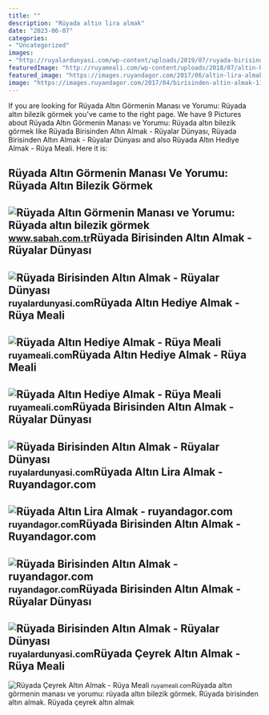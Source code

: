 ```yaml
---
title: ""
description: "Rüyada altın lira almak"
date: "2023-06-07"
categories:
- "Uncategorized"
images:
- "http://ruyalardunyasi.com/wp-content/uploads/2019/07/ruyada-birisinden-altin-gumus-almak-1024x576.jpg"
featuredImage: "http://ruyameali.com/wp-content/uploads/2018/07/altin-hediye-almak-1140x641.jpg"
featured_image: "https://images.ruyandagor.com/2017/06/altin-lira-almak-2213.jpg"
image: "https://images.ruyandagor.com/2017/04/birisinden-altin-almak-1137.jpg"
---
```


If you are looking for Rüyada Altın Görmenin Manası ve Yorumu: Rüyada altın bilezik görmek you've came to the right page. We have 9 Pictures about Rüyada Altın Görmenin Manası ve Yorumu: Rüyada altın bilezik görmek like Rüyada Birisinden Altın Almak - Rüyalar Dünyası, Rüyada Birisinden Altın Almak - Rüyalar Dünyası and also Rüyada Altın Hediye Almak - Rüya Meali. Here it is:

Rüyada Altın Görmenin Manası Ve Yorumu: Rüyada Altın Bilezik Görmek
-------------------------------------------------------------------

 ![Rüyada Altın Görmenin Manası ve Yorumu: Rüyada altın bilezik görmek](https://iasbh.tmgrup.com.tr/6761a3/650/344/0/0/752/395?u=https://isbh.tmgrup.com.tr/sbh/2020/03/17/ruyada-altin-gormek-nedir-ne-anlama-gelir-ruyada-altin-bilezik-bulmak-altin-takmak-altin-yuzuk-gormek-ruya-tabirleri-1584456531432.jpg) <small>www.sabah.com.tr</small>Rüyada Birisinden Altın Almak - Rüyalar Dünyası
-----------------------------------------------

 ![Rüyada Birisinden Altın Almak - Rüyalar Dünyası](http://ruyalardunyasi.com/wp-content/uploads/2019/07/yabanci-birisinden-altin-almak.jpg) <small>ruyalardunyasi.com</small>Rüyada Altın Hediye Almak - Rüya Meali
--------------------------------------

 ![Rüyada Altın Hediye Almak - Rüya Meali](http://ruyameali.com/wp-content/uploads/2018/07/altin-hediye-almak-1140x641.jpg) <small>ruyameali.com</small>Rüyada Altın Hediye Almak - Rüya Meali
--------------------------------------

 ![Rüyada Altın Hediye Almak - Rüya Meali](http://ruyameali.com/wp-content/uploads/2018/07/dugunde-altin-hediye-almak-810x326.jpg) <small>ruyameali.com</small>Rüyada Birisinden Altın Almak - Rüyalar Dünyası
-----------------------------------------------

 ![Rüyada Birisinden Altın Almak - Rüyalar Dünyası](http://ruyalardunyasi.com/wp-content/uploads/2019/07/ruyada-birisinden-altin-almak.jpg) <small>ruyalardunyasi.com</small>Rüyada Altın Lira Almak - Ruyandagor.com
----------------------------------------

 ![Rüyada Altın Lira Almak - ruyandagor.com](https://images.ruyandagor.com/2017/06/altin-lira-almak-2213.jpg) <small>ruyandagor.com</small>Rüyada Birisinden Altın Almak - Ruyandagor.com
----------------------------------------------

 ![Rüyada Birisinden Altın Almak - ruyandagor.com](https://images.ruyandagor.com/2017/04/birisinden-altin-almak-1137.jpg) <small>ruyandagor.com</small>Rüyada Birisinden Altın Almak - Rüyalar Dünyası
-----------------------------------------------

 ![Rüyada Birisinden Altın Almak - Rüyalar Dünyası](http://ruyalardunyasi.com/wp-content/uploads/2019/07/ruyada-birisinden-altin-gumus-almak-1024x576.jpg) <small>ruyalardunyasi.com</small>Rüyada Çeyrek Altın Almak - Rüya Meali
--------------------------------------

 ![Rüyada Çeyrek Altın Almak - Rüya Meali](http://ruyameali.com/wp-content/uploads/2019/01/ruyada-ceyrek-altin--810x623.jpg) <small>ruyameali.com</small>Rüyada altın görmenin manası ve yorumu: rüyada altın bilezik görmek. Rüyada birisinden altın almak. Rüyada çeyrek altın almak
